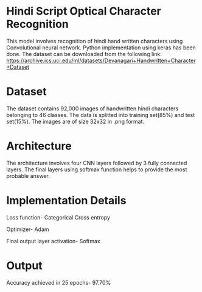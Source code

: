 # Hindi Script Optical Character Recognition

This  model involves recognition of hindi hand written characters using Convolutional neural network. 
Python implementation using keras has been done. The dataset can be downloaded from the following link:
https://archive.ics.uci.edu/ml/datasets/Devanagari+Handwritten+Character+Dataset

# Dataset
The dataset contains 92,000 images of handwritten hindi characters belonging to 46 classes. The data is splitted into training set(85%) and test set(15%). The images are of size 32x32 in .png format.

# Architecture
The architecture involves four CNN layers followed by 3 fully connected layers. The final layers using softmax function helps to provide the most probable answer.

# Implementation Details
Loss function- Categorical Cross entropy

Optimizer- Adam

Final output layer activation- Softmax

# Output
Accuracy achieved in 25 epochs- 97.70%
